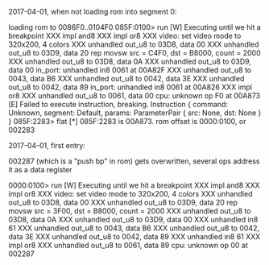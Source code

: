 2017-04-01, when not loading rom into segment 0:

loading rom to 0086F0..0104F0
085F:0100> run
[W] Executing until we hit a breakpoint
XXX impl and8
XXX impl or8
XXX video: set video mode to 320x200, 4 colors
XXX unhandled out_u8 to 03D8, data 00
XXX unhandled out_u8 to 03D9, data 20
rep movsw   src = C4F0, dst = B8000, count = 2000
XXX unhandled out_u8 to 03D8, data 0A
XXX unhandled out_u8 to 03D9, data 00
in_port: unhandled in8 0061 at 00A82F
XXX unhandled out_u8 to 0043, data B6
XXX unhandled out_u8 to 0042, data 3E
XXX unhandled out_u8 to 0042, data 89
in_port: unhandled in8 0061 at 00A826
XXX impl or8
XXX unhandled out_u8 to 0061, data 00
cpu: unknown op F0 at 00A873
[E] Failed to execute instruction, breaking. Instruction { command: Unknown, segment: Default, params: ParameterPair { src: None, dst: None } }
085F:2283> flat
[*] 085F:2283 is 00A873.  rom offset is 0000:0100, or 002283


2017-04-01, first entry:

002287 (which is a "push bp" in rom) gets overwritten, several ops address
it as a data register

0000:0100> run
[W] Executing until we hit a breakpoint
XXX impl and8
XXX impl or8
XXX video: set video mode to 320x200, 4 colors
XXX unhandled out_u8 to 03D8, data 00
XXX unhandled out_u8 to 03D9, data 20
rep movsw   src = 3F00, dst = B8000, count = 2000
XXX unhandled out_u8 to 03D8, data 0A
XXX unhandled out_u8 to 03D9, data 00
XXX unhandled in8 61
XXX unhandled out_u8 to 0043, data B6
XXX unhandled out_u8 to 0042, data 3E
XXX unhandled out_u8 to 0042, data 89
XXX unhandled in8 61
XXX impl or8
XXX unhandled out_u8 to 0061, data 89
cpu: unknown op 00 at 002287

